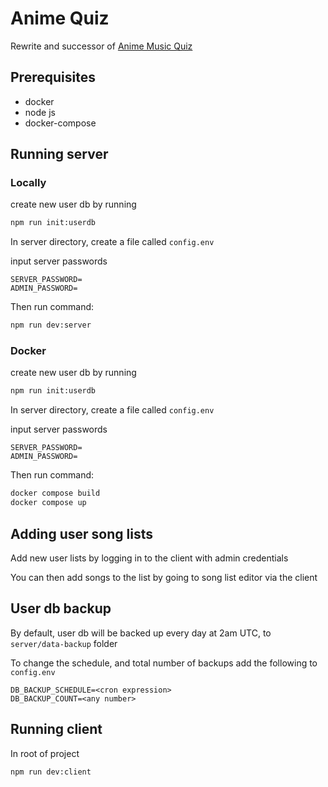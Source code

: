 # Anime Quiz
Rewrite and successor of [Anime Music Quiz](https://github.com/xLasercut/anime-music-quiz)

## Prerequisites
- docker
- node js
- docker-compose

## Running server
### Locally
create new user db by running
```bash
npm run init:userdb
```

In server directory, create a file called `config.env`

input server passwords
```dotenv
SERVER_PASSWORD=
ADMIN_PASSWORD=
```

Then run command:
```bash
npm run dev:server
```

### Docker
create new user db by running
```bash
npm run init:userdb
```

In server directory, create a file called `config.env`

input server passwords
```dotenv
SERVER_PASSWORD=
ADMIN_PASSWORD=
```

Then run command:
```bash
docker compose build
docker compose up
```

## Adding user song lists
Add new user lists by logging in to the client with admin credentials

You can then add songs to the list by going to song list editor via the client

## User db backup
By default, user db will be backed up every day at 2am UTC, to `server/data-backup` folder

To change the schedule, and total number of backups add the following to `config.env`
```dotenv
DB_BACKUP_SCHEDULE=<cron expression>
DB_BACKUP_COUNT=<any number>
```

## Running client
In root of project
```bash
npm run dev:client
```
